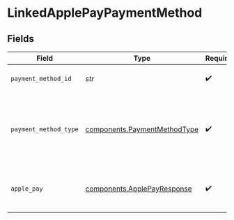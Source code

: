 # LinkedApplePayPaymentMethod


## Fields

| Field                                                                        | Type                                                                         | Required                                                                     | Description                                                                  |
| ---------------------------------------------------------------------------- | ---------------------------------------------------------------------------- | ---------------------------------------------------------------------------- | ---------------------------------------------------------------------------- |
| `payment_method_id`                                                          | *str*                                                                        | :heavy_check_mark:                                                           | The new payment method's ID.                                                 |
| `payment_method_type`                                                        | [components.PaymentMethodType](../../models/components/paymentmethodtype.md) | :heavy_check_mark:                                                           | The payment method type that represents a payment rail and directionality    |
| `apple_pay`                                                                  | [components.ApplePayResponse](../../models/components/applepayresponse.md)   | :heavy_check_mark:                                                           | Describes an Apple Pay token on a Moov account.                              |